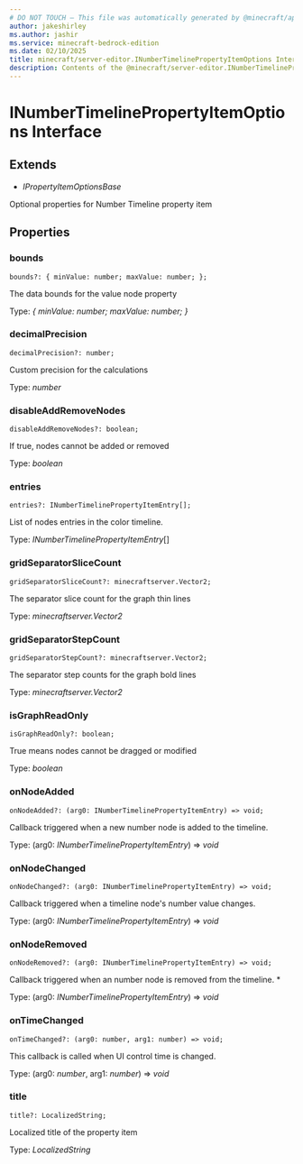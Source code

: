 ```yaml
---
# DO NOT TOUCH — This file was automatically generated by @minecraft/api-docs-generator, to report problems file an issue at https://github.com/Mojang/minecraft-scripting-libraries
author: jakeshirley
ms.author: jashir
ms.service: minecraft-bedrock-edition
ms.date: 02/10/2025
title: minecraft/server-editor.INumberTimelinePropertyItemOptions Interface
description: Contents of the @minecraft/server-editor.INumberTimelinePropertyItemOptions class.
---
```

# INumberTimelinePropertyItemOptions Interface

## Extends
- *IPropertyItemOptionsBase*

Optional properties for Number Timeline property item

## Properties

### **bounds**
`bounds?: {
        minValue: number;
        maxValue: number;
    };`

The data bounds for the value node property

Type: *{
        minValue: number;
        maxValue: number;
    }*

### **decimalPrecision**
`decimalPrecision?: number;`

Custom precision for the calculations

Type: *number*

### **disableAddRemoveNodes**
`disableAddRemoveNodes?: boolean;`

If true, nodes cannot be added or removed

Type: *boolean*

### **entries**
`entries?: INumberTimelinePropertyItemEntry[];`

List of nodes entries in the color timeline.

Type: *INumberTimelinePropertyItemEntry*[]

### **gridSeparatorSliceCount**
`gridSeparatorSliceCount?: minecraftserver.Vector2;`

The separator slice count for the graph thin lines

Type: *minecraftserver.Vector2*

### **gridSeparatorStepCount**
`gridSeparatorStepCount?: minecraftserver.Vector2;`

The separator step counts for the graph bold lines

Type: *minecraftserver.Vector2*

### **isGraphReadOnly**
`isGraphReadOnly?: boolean;`

True means nodes cannot be dragged or modified

Type: *boolean*

### **onNodeAdded**
`onNodeAdded?: (arg0: INumberTimelinePropertyItemEntry) => void;`

Callback triggered when a new number node is added to the timeline.

Type: (arg0: *INumberTimelinePropertyItemEntry*) => *void*

### **onNodeChanged**
`onNodeChanged?: (arg0: INumberTimelinePropertyItemEntry) => void;`

Callback triggered when a timeline node's number value changes.

Type: (arg0: *INumberTimelinePropertyItemEntry*) => *void*

### **onNodeRemoved**
`onNodeRemoved?: (arg0: INumberTimelinePropertyItemEntry) => void;`

Callback triggered when an number node is removed from the timeline. *

Type: (arg0: *INumberTimelinePropertyItemEntry*) => *void*

### **onTimeChanged**
`onTimeChanged?: (arg0: number, arg1: number) => void;`

This callback is called when UI control time is changed.

Type: (arg0: *number*, arg1: *number*) => *void*

### **title**
`title?: LocalizedString;`

Localized title of the property item

Type: *LocalizedString*

